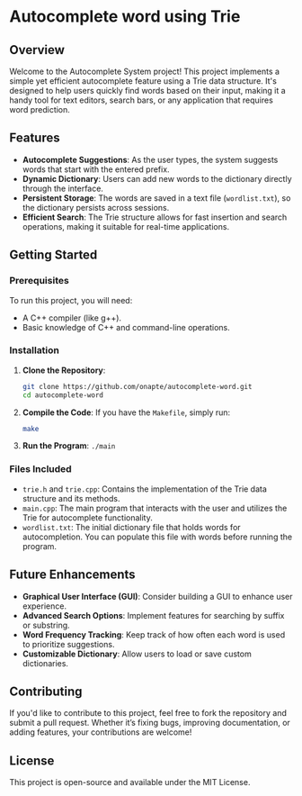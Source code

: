 # Autocomplete word using Trie

## Overview

Welcome to the Autocomplete System project! This project implements a simple yet efficient autocomplete feature using a Trie data structure. It's designed to help users quickly find words based on their input, making it a handy tool for text editors, search bars, or any application that requires word prediction.

## Features

- **Autocomplete Suggestions**: As the user types, the system suggests words that start with the entered prefix.
- **Dynamic Dictionary**: Users can add new words to the dictionary directly through the interface.
- **Persistent Storage**: The words are saved in a text file (`wordlist.txt`), so the dictionary persists across sessions.
- **Efficient Search**: The Trie structure allows for fast insertion and search operations, making it suitable for real-time applications.

## Getting Started

### Prerequisites

To run this project, you will need:
- A C++ compiler (like g++).
- Basic knowledge of C++ and command-line operations.

### Installation

1. **Clone the Repository**:
   ```bash
   git clone https://github.com/onapte/autocomplete-word.git
   cd autocomplete-word
2. **Compile the Code**:
   If you have the `Makefile`, simply run:
   ```bash
   make
3. **Run the Program**:
   ```./main```

### Files Included

- `trie.h` and `trie.cpp`: Contains the implementation of the Trie data structure and its methods.
- `main.cpp`: The main program that interacts with the user and utilizes the Trie for autocomplete functionality.
- `wordlist.txt`: The initial dictionary file that holds words for autocompletion. You can populate this file with words before running the program.

## Future Enhancements

- **Graphical User Interface (GUI)**: Consider building a GUI to enhance user experience.
- **Advanced Search Options**: Implement features for searching by suffix or substring.
- **Word Frequency Tracking**: Keep track of how often each word is used to prioritize suggestions.
- **Customizable Dictionary**: Allow users to load or save custom dictionaries.

## Contributing

If you'd like to contribute to this project, feel free to fork the repository and submit a pull request. Whether it’s fixing bugs, improving documentation, or adding features, your contributions are welcome!

## License

This project is open-source and available under the MIT License.
